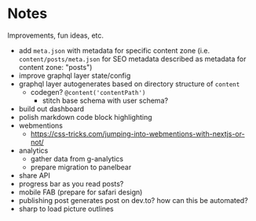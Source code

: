 # Notes

Improvements, fun ideas, etc.

- add `meta.json` with metadata for specific content zone (i.e. `content/posts/meta.json` for SEO metadata described as metadata for content zone: "posts")
- improve graphql layer state/config
- graphql layer autogenerates based on directory structure of `content`
  - codegen? `@content('contentPath')`
    - stitch base schema with user schema?
- build out dashboard
- polish markdown code block highlighting
- webmentions
  - https://css-tricks.com/jumping-into-webmentions-with-nextjs-or-not/
- analytics
  - gather data from g-analytics
  - prepare migration to panelbear
- share API
- progress bar as you read posts?
- mobile FAB (prepare for safari design)
- publishing post generates post on dev.to? how can this be automated?
- sharp to load picture outlines
